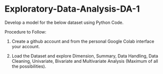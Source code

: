 # Exploratory-Data-Analysis-DA-1
Develop a model for the below dataset using Python Code.  

Procedure to Follow: 

1. Create a github account and from the personal Google Colab interface your account.

2. Load the Dataset and explore Dimension, Summary, Data Handling, Data Cleaning, Univariate, Bivariate and Multivariate Analysis (Maximum of all the possibilities).
